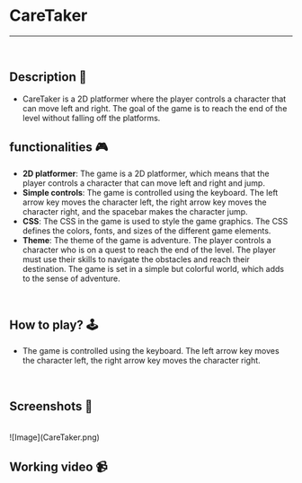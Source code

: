 # **CareTaker** 

---

<br>

## **Description 📃**
<!-- add your game description here  -->
- CareTaker is a 2D platformer where the player controls a character that can move left and right. The goal of the game is to reach the end of the level without falling off the platforms.

## **functionalities 🎮**
<!-- add functionalities over here -->
- **2D platformer**: The game is a 2D platformer, which means that the player controls a character that can move left and right and jump.
- **Simple controls**: The game is controlled using the keyboard. The left arrow key moves the character left, the right arrow key moves the character right, and the spacebar makes the character jump.
- **CSS**: The CSS in the game is used to style the game graphics. The CSS defines the colors, fonts, and sizes of the different game elements.
- **Theme**: The theme of the game is adventure. The player controls a character who is on a quest to reach the end of the level. The player must use their skills to navigate the obstacles and reach their destination. The game is set in a simple but colorful world, which adds to the sense of adventure.
<br>

## **How to play? 🕹️**
<!-- add the steps how to play games -->
- The game is controlled using the keyboard. The left arrow key moves the character left, the right arrow key moves the character right.

<br>

## **Screenshots 📸**

<br>
<!-- add your screenshots like this -->
<!-- ![image](url) -->
![Image](CareTaker.png)

<br>

## **Working video 📹**
<!-- add your working video over here -->